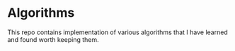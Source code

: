 # Algorithms
This repo contains implementation of various algorithms that I have learned and found worth keeping them. 